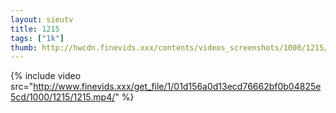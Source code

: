 ```yaml
--- 
layout: sieutv
title: 1215
tags: ["1k"]
thumb: http://hwcdn.finevids.xxx/contents/videos_screenshots/1000/1215/preview.mp4.jpg
---
```

{% include video src="http://www.finevids.xxx/get_file/1/01d156a0d13ecd76662bf0b04825e5cd/1000/1215/1215.mp4/" %} 
